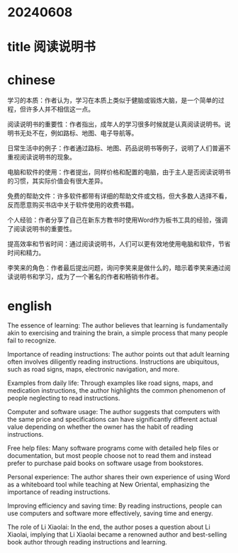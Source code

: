 
# 20240608

# title 阅读说明书

# chinese 
学习的本质：作者认为，学习在本质上类似于健脑或锻炼大脑，是一个简单的过程，但许多人并不相信这一点。

阅读说明书的重要性：作者指出，成年人的学习很多时候就是认真阅读说明书。说明书无处不在，例如路标、地图、电子导航等。

日常生活中的例子：作者通过路标、地图、药品说明书等例子，说明了人们普遍不重视阅读说明书的现象。

电脑和软件的使用：作者提出，同样价格和配置的电脑，由于主人是否阅读说明书的习惯，其实际价值会有很大差异。

免费的帮助文件：许多软件都带有详细的帮助文件或文档，但大多数人选择不看，反而愿意购买书店中关于软件使用的收费书籍。

个人经验：作者分享了自己在新东方教书时使用Word作为板书工具的经验，强调了阅读说明书的重要性。

提高效率和节省时间：通过阅读说明书，人们可以更有效地使用电脑和软件，节省时间和精力。

李笑来的角色：作者最后提出问题，询问李笑来是做什么的，暗示着李笑来通过阅读说明书和学习，成为了一个著名的作者和畅销书作者。

# english
The essence of learning: The author believes that learning is fundamentally akin to exercising and training the brain, a simple process that many people fail to recognize.

Importance of reading instructions: The author points out that adult learning often involves diligently reading instructions. Instructions are ubiquitous, such as road signs, maps, electronic navigation, and more.

Examples from daily life: Through examples like road signs, maps, and medication instructions, the author highlights the common phenomenon of people neglecting to read instructions.

Computer and software usage: The author suggests that computers with the same price and specifications can have significantly different actual value depending on whether the owner has the habit of reading instructions.

Free help files: Many software programs come with detailed help files or documentation, but most people choose not to read them and instead prefer to purchase paid books on software usage from bookstores.

Personal experience: The author shares their own experience of using Word as a whiteboard tool while teaching at New Oriental, emphasizing the importance of reading instructions.

Improving efficiency and saving time: By reading instructions, people can use computers and software more effectively, saving time and energy.

The role of Li Xiaolai: In the end, the author poses a question about Li Xiaolai, implying that Li Xiaolai became a renowned author and best-selling book author through reading instructions and learning.
